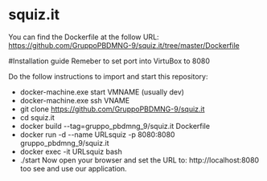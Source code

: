 # squiz.it
You can find the Dockerfile at the follow URL: https://github.com/GruppoPBDMNG-9/squiz.it/tree/master/Dockerfile

#Installation guide
Remeber to set port into VirtuBox to 8080

Do the follow instructions to import and start this repository:
- docker-machine.exe start VMNAME (usually dev)
- docker-machine.exe ssh VNAME
- git clone https://github.com/GruppoPBDMNG-9/squiz.it
- cd squiz.it
- docker build --tag=gruppo_pbdmng_9/squiz.it Dockerfile
- docker run -d --name URLsquiz -p 8080:8080 gruppo_pbdmng_9/squiz.it
- docker exec -it URLsquiz bash
- ./start
Now open your browser and set the URL to: http://localhost:8080 too see and use our application.

